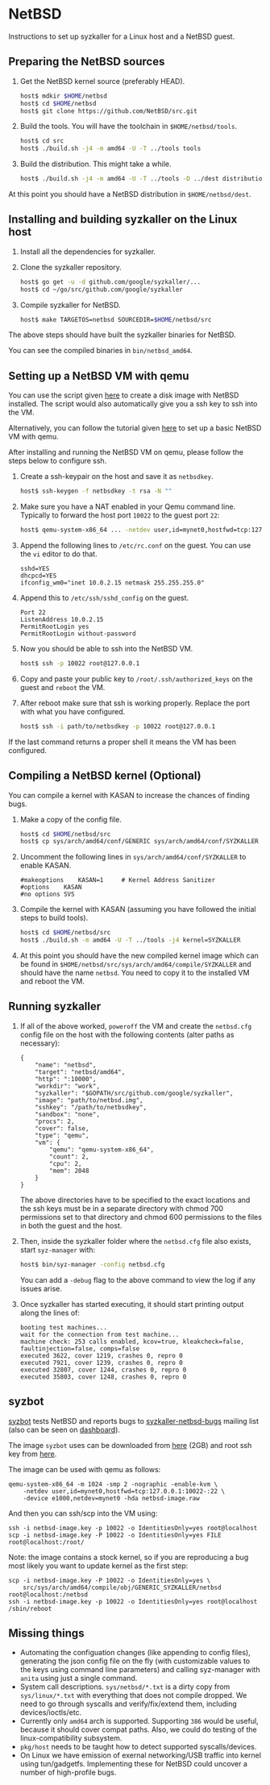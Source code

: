 # NetBSD

Instructions to set up syzkaller for a Linux host and a NetBSD guest.

## Preparing the NetBSD sources

1. Get the NetBSD kernel source (preferably HEAD).
	```sh
	host$ mdkir $HOME/netbsd
	host$ cd $HOME/netbsd
	host$ git clone https://github.com/NetBSD/src.git
	```

2. Build the tools. You will have the toolchain in `$HOME/netbsd/tools`.
	```sh
	host$ cd src
	host$ ./build.sh -j4 -m amd64 -U -T ../tools tools
	```

3. Build the distribution. This might take a while.
	```sh
	host$ ./build.sh -j4 -m amd64 -U -T ../tools -D ../dest distribution
	```

At this point you should have a NetBSD distribution in `$HOME/netbsd/dest`.

## Installing and building syzkaller on the Linux host

1. Install all the dependencies for syzkaller.

2. Clone the syzkaller repository.
	```sh
	host$ go get -u -d github.com/google/syzkaller/...
	host$ cd ~/go/src/github.com/google/syzkaller
	```

3. Compile syzkaller for NetBSD.
	```sh
	host$ make TARGETOS=netbsd SOURCEDIR=$HOME/netbsd/src
	```

The above steps should have built the syzkaller binaries for NetBSD.

You can see the compiled binaries in `bin/netbsd_amd64`.

## Setting up a NetBSD VM with qemu

You can use the script given [here](https://github.com/R3x/netbsd-fuzzing-aids/blob/master/install_netbsd.sh) to create a disk image with NetBSD installed.
The script would also automatically give you a ssh key to ssh into the VM.

Alternatively, you can follow the tutorial given [here](https://wiki.qemu.org/Hosts/BSD#NetBSD) to
set up a basic NetBSD VM with qemu.

After installing and running the NetBSD VM on qemu, please follow the steps below to
configure ssh.

1. Create a ssh-keypair on the host and save it as `netbsdkey`.
	```sh
	host$ ssh-keygen -f netbsdkey -t rsa -N ""
	```

2. Make sure you have a NAT enabled in your Qemu command line. Typically to
   forward the host port `10022` to the guest port `22`:
	```sh
	host$ qemu-system-x86_64 ... -netdev user,id=mynet0,hostfwd=tcp:127.0.0.1:10022-:22 -device e1000,netdev=mynet0
	```

3. Append the following lines to `/etc/rc.conf` on the guest. You can use the `vi` editor to do that.
	```
	sshd=YES
	dhcpcd=YES
	ifconfig_wm0="inet 10.0.2.15 netmask 255.255.255.0"
	```

4. Append this to `/etc/ssh/sshd_config` on the guest.
	```
	Port 22
	ListenAddress 10.0.2.15
	PermitRootLogin yes
	PermitRootLogin without-password
	```

5. Now you should be able to ssh into the NetBSD VM.
	```sh
	host$ ssh -p 10022 root@127.0.0.1
	```

6. Copy and paste your public key to `/root/.ssh/authorized_keys` on the guest
   and `reboot` the VM.

7. After reboot make sure that ssh is working properly. Replace the port with what
   you have configured.
	```sh
	host$ ssh -i path/to/netbsdkey -p 10022 root@127.0.0.1
	```

If the last command returns a proper shell it means the VM has been configured.

## Compiling a NetBSD kernel (Optional)

You can compile a kernel with KASAN to increase the chances of finding bugs.

1. Make a copy of the config file.
	```sh
	host$ cd $HOME/netbsd/src
	host$ cp sys/arch/amd64/conf/GENERIC sys/arch/amd64/conf/SYZKALLER
	```

2. Uncomment the following lines in `sys/arch/amd64/conf/SYZKALLER` to enable KASAN.
	```
	#makeoptions 	KASAN=1		# Kernel Address Sanitizer
	#options 	KASAN
	#no options	SVS
	```

3. Compile the kernel with KASAN (assuming you have followed the initial steps to
   build tools).
	```sh
	host$ cd $HOME/netbsd/src
	host$ ./build.sh -m amd64 -U -T ../tools -j4 kernel=SYZKALLER
	```

4. At this point you should have the new compiled kernel image which can be found in
   `$HOME/netbsd/src/sys/arch/amd64/compile/SYZKALLER` and should have the name
   `netbsd`. You need to copy it to the installed VM and reboot the VM.

## Running syzkaller

1. If all of the above worked, `poweroff` the VM and create the `netbsd.cfg` config
   file on the host with the following contents (alter paths as necessary):
	```
	{
		"name": "netbsd",
		"target": "netbsd/amd64",
		"http": ":10000",
		"workdir": "work",
		"syzkaller": "$GOPATH/src/github.com/google/syzkaller",
		"image": "path/to/netbsd.img",
		"sshkey": "/path/to/netbsdkey",
		"sandbox": "none",
		"procs": 2,
		"cover": false,
		"type": "qemu",
		"vm": {
			"qemu": "qemu-system-x86_64",
			"count": 2,
			"cpu": 2,
			"mem": 2048
		}
	}
	```
   The above directories have to be specified to the exact locations and the ssh keys
   must be in a separate directory with chmod 700 permissions set to that directory
   and chmod 600 permissions to the files in both the guest and the host.

2. Then, inside the syzkaller folder where the `netbsd.cfg` file also exists, start `syz-manager` with:
	```sh
	host$ bin/syz-manager -config netbsd.cfg
	```
   You can add a `-debug` flag to the above command to view the log if any issues arise.

3. Once syzkaller has started executing, it should start printing output along the lines of:
	```
	booting test machines...
	wait for the connection from test machine...
	machine check: 253 calls enabled, kcov=true, kleakcheck=false, faultinjection=false, comps=false
	executed 3622, cover 1219, crashes 0, repro 0
	executed 7921, cover 1239, crashes 0, repro 0
	executed 32807, cover 1244, crashes 0, repro 0
	executed 35803, cover 1248, crashes 0, repro 0
	```

## syzbot

[syzbot](/docs/syzbot.md) tests NetBSD and reports bugs to
[syzkaller-netbsd-bugs](https://groups.google.com/forum/#!forum/syzkaller-netbsd-bugs) mailing list
(also can be seen on [dashboard](https://syzkaller.appspot.com/netbsd)).

The image `syzbot` uses can be downloaded from
[here](https://storage.googleapis.com/syzkaller/netbsd-image.raw) (2GB) and root
ssh key from [here](https://storage.googleapis.com/syzkaller/netbsd-image.key).

The image can be used with qemu as follows:
```
qemu-system-x86_64 -m 1024 -smp 2 -nographic -enable-kvm \
	-netdev user,id=mynet0,hostfwd=tcp:127.0.0.1:10022-:22 \
	-device e1000,netdev=mynet0 -hda netbsd-image.raw
```

And then you can ssh/scp into the VM using:
```
ssh -i netbsd-image.key -p 10022 -o IdentitiesOnly=yes root@localhost
scp -i netbsd-image.key -P 10022 -o IdentitiesOnly=yes FILE root@localhost:/root/
```

Note: the image contains a stock kernel, so if you are reproducing a bug
most likely you want to update kernel as the first step:
```
scp -i netbsd-image.key -P 10022 -o IdentitiesOnly=yes \
	src/sys/arch/amd64/compile/obj/GENERIC_SYZKALLER/netbsd root@localhost:/netbsd
ssh -i netbsd-image.key -p 10022 -o IdentitiesOnly=yes root@localhost /sbin/reboot
```

## Missing things

- Automating the configuation changes (like appending to config files), generating the json config file on the fly (with customizable values to the keys using command line parameters) and calling syz-manager with `anita` using just a single command.
- System call descriptions. `sys/netbsd/*.txt` is a dirty copy from `sys/linux/*.txt` with everything that does not compile dropped. We need to go through syscalls and verify/fix/extend them, including devices/ioctls/etc.
- Currently only `amd64` arch is supported. Supporting `386` would be useful, because it should cover compat paths. Also, we could do testing of the linux-compatibility subsystem.
- `pkg/host` needs to be taught how to detect supported syscalls/devices.
- On Linux we have emission of exernal networking/USB traffic into kernel using tun/gadgetfs. Implementing these for NetBSD could uncover a number of high-profile bugs.
